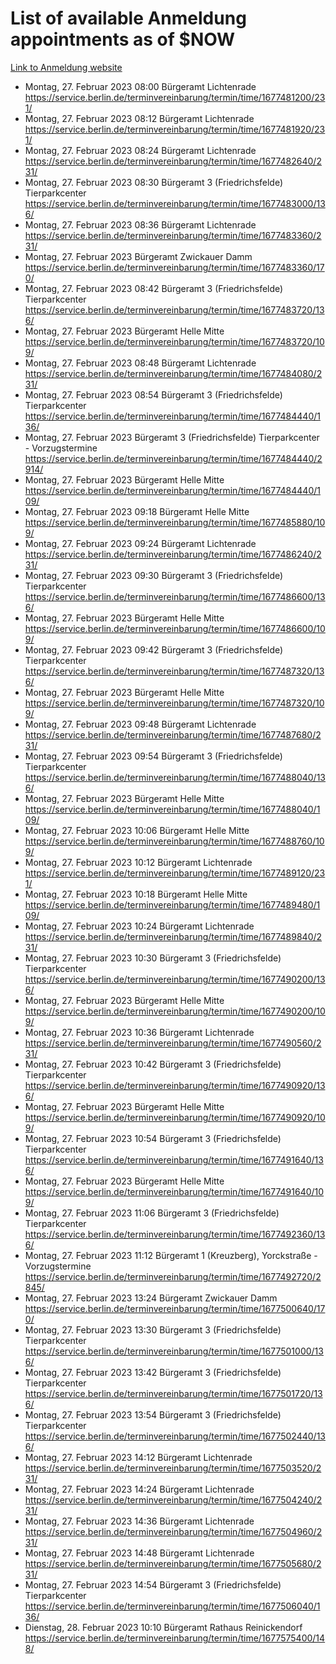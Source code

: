 # List of available Anmeldung appointments as of $NOW
[Link to Anmeldung website](https://service.berlin.de/terminvereinbarung/termin/tag.php?termin=1&anliegen[]=120686&dienstleisterlist=122210,122217,327316,122219,327312,122227,327314,122231,327346,122243,327348,122254,122252,329742,122260,329745,122262,329748,122271,327278,122273,327274,122277,327276,330436,122280,327294,122282,327290,122284,327292,122291,327270,122285,327266,122286,327264,122296,327268,150230,329760,122297,327286,122294,327284,122312,329763,122314,329775,122304,327330,122311,327334,122309,327332,317869,122281,327352,122279,329772,122283,122276,327324,122274,327326,122267,329766,122246,327318,122251,327320,122257,327322,122208,327298,122226,327300&herkunft=http%3A%2F%2Fservice.berlin.de%2Fdienstleistung%2F120686%2F)
- Montag, 27. Februar 2023 08:00 Bürgeramt Lichtenrade https://service.berlin.de/terminvereinbarung/termin/time/1677481200/231/
- Montag, 27. Februar 2023 08:12 Bürgeramt Lichtenrade https://service.berlin.de/terminvereinbarung/termin/time/1677481920/231/
- Montag, 27. Februar 2023 08:24 Bürgeramt Lichtenrade https://service.berlin.de/terminvereinbarung/termin/time/1677482640/231/
- Montag, 27. Februar 2023 08:30 Bürgeramt 3 (Friedrichsfelde) Tierparkcenter https://service.berlin.de/terminvereinbarung/termin/time/1677483000/136/
- Montag, 27. Februar 2023 08:36 Bürgeramt Lichtenrade https://service.berlin.de/terminvereinbarung/termin/time/1677483360/231/
- Montag, 27. Februar 2023  Bürgeramt Zwickauer Damm https://service.berlin.de/terminvereinbarung/termin/time/1677483360/170/
- Montag, 27. Februar 2023 08:42 Bürgeramt 3 (Friedrichsfelde) Tierparkcenter https://service.berlin.de/terminvereinbarung/termin/time/1677483720/136/
- Montag, 27. Februar 2023  Bürgeramt Helle Mitte https://service.berlin.de/terminvereinbarung/termin/time/1677483720/109/
- Montag, 27. Februar 2023 08:48 Bürgeramt Lichtenrade https://service.berlin.de/terminvereinbarung/termin/time/1677484080/231/
- Montag, 27. Februar 2023 08:54 Bürgeramt 3 (Friedrichsfelde) Tierparkcenter https://service.berlin.de/terminvereinbarung/termin/time/1677484440/136/
- Montag, 27. Februar 2023  Bürgeramt 3 (Friedrichsfelde) Tierparkcenter - Vorzugstermine https://service.berlin.de/terminvereinbarung/termin/time/1677484440/2914/
- Montag, 27. Februar 2023  Bürgeramt Helle Mitte https://service.berlin.de/terminvereinbarung/termin/time/1677484440/109/
- Montag, 27. Februar 2023 09:18 Bürgeramt Helle Mitte https://service.berlin.de/terminvereinbarung/termin/time/1677485880/109/
- Montag, 27. Februar 2023 09:24 Bürgeramt Lichtenrade https://service.berlin.de/terminvereinbarung/termin/time/1677486240/231/
- Montag, 27. Februar 2023 09:30 Bürgeramt 3 (Friedrichsfelde) Tierparkcenter https://service.berlin.de/terminvereinbarung/termin/time/1677486600/136/
- Montag, 27. Februar 2023  Bürgeramt Helle Mitte https://service.berlin.de/terminvereinbarung/termin/time/1677486600/109/
- Montag, 27. Februar 2023 09:42 Bürgeramt 3 (Friedrichsfelde) Tierparkcenter https://service.berlin.de/terminvereinbarung/termin/time/1677487320/136/
- Montag, 27. Februar 2023  Bürgeramt Helle Mitte https://service.berlin.de/terminvereinbarung/termin/time/1677487320/109/
- Montag, 27. Februar 2023 09:48 Bürgeramt Lichtenrade https://service.berlin.de/terminvereinbarung/termin/time/1677487680/231/
- Montag, 27. Februar 2023 09:54 Bürgeramt 3 (Friedrichsfelde) Tierparkcenter https://service.berlin.de/terminvereinbarung/termin/time/1677488040/136/
- Montag, 27. Februar 2023  Bürgeramt Helle Mitte https://service.berlin.de/terminvereinbarung/termin/time/1677488040/109/
- Montag, 27. Februar 2023 10:06 Bürgeramt Helle Mitte https://service.berlin.de/terminvereinbarung/termin/time/1677488760/109/
- Montag, 27. Februar 2023 10:12 Bürgeramt Lichtenrade https://service.berlin.de/terminvereinbarung/termin/time/1677489120/231/
- Montag, 27. Februar 2023 10:18 Bürgeramt Helle Mitte https://service.berlin.de/terminvereinbarung/termin/time/1677489480/109/
- Montag, 27. Februar 2023 10:24 Bürgeramt Lichtenrade https://service.berlin.de/terminvereinbarung/termin/time/1677489840/231/
- Montag, 27. Februar 2023 10:30 Bürgeramt 3 (Friedrichsfelde) Tierparkcenter https://service.berlin.de/terminvereinbarung/termin/time/1677490200/136/
- Montag, 27. Februar 2023  Bürgeramt Helle Mitte https://service.berlin.de/terminvereinbarung/termin/time/1677490200/109/
- Montag, 27. Februar 2023 10:36 Bürgeramt Lichtenrade https://service.berlin.de/terminvereinbarung/termin/time/1677490560/231/
- Montag, 27. Februar 2023 10:42 Bürgeramt 3 (Friedrichsfelde) Tierparkcenter https://service.berlin.de/terminvereinbarung/termin/time/1677490920/136/
- Montag, 27. Februar 2023  Bürgeramt Helle Mitte https://service.berlin.de/terminvereinbarung/termin/time/1677490920/109/
- Montag, 27. Februar 2023 10:54 Bürgeramt 3 (Friedrichsfelde) Tierparkcenter https://service.berlin.de/terminvereinbarung/termin/time/1677491640/136/
- Montag, 27. Februar 2023  Bürgeramt Helle Mitte https://service.berlin.de/terminvereinbarung/termin/time/1677491640/109/
- Montag, 27. Februar 2023 11:06 Bürgeramt 3 (Friedrichsfelde) Tierparkcenter https://service.berlin.de/terminvereinbarung/termin/time/1677492360/136/
- Montag, 27. Februar 2023 11:12 Bürgeramt 1 (Kreuzberg), Yorckstraße - Vorzugstermine https://service.berlin.de/terminvereinbarung/termin/time/1677492720/2845/
- Montag, 27. Februar 2023 13:24 Bürgeramt Zwickauer Damm https://service.berlin.de/terminvereinbarung/termin/time/1677500640/170/
- Montag, 27. Februar 2023 13:30 Bürgeramt 3 (Friedrichsfelde) Tierparkcenter https://service.berlin.de/terminvereinbarung/termin/time/1677501000/136/
- Montag, 27. Februar 2023 13:42 Bürgeramt 3 (Friedrichsfelde) Tierparkcenter https://service.berlin.de/terminvereinbarung/termin/time/1677501720/136/
- Montag, 27. Februar 2023 13:54 Bürgeramt 3 (Friedrichsfelde) Tierparkcenter https://service.berlin.de/terminvereinbarung/termin/time/1677502440/136/
- Montag, 27. Februar 2023 14:12 Bürgeramt Lichtenrade https://service.berlin.de/terminvereinbarung/termin/time/1677503520/231/
- Montag, 27. Februar 2023 14:24 Bürgeramt Lichtenrade https://service.berlin.de/terminvereinbarung/termin/time/1677504240/231/
- Montag, 27. Februar 2023 14:36 Bürgeramt Lichtenrade https://service.berlin.de/terminvereinbarung/termin/time/1677504960/231/
- Montag, 27. Februar 2023 14:48 Bürgeramt Lichtenrade https://service.berlin.de/terminvereinbarung/termin/time/1677505680/231/
- Montag, 27. Februar 2023 14:54 Bürgeramt 3 (Friedrichsfelde) Tierparkcenter https://service.berlin.de/terminvereinbarung/termin/time/1677506040/136/
- Dienstag, 28. Februar 2023 10:10 Bürgeramt Rathaus Reinickendorf https://service.berlin.de/terminvereinbarung/termin/time/1677575400/148/
